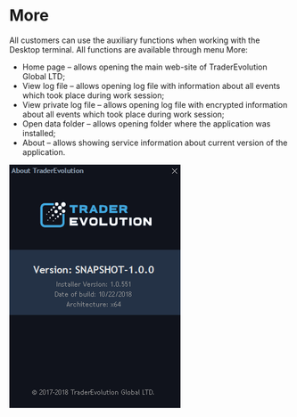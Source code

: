 # More

All customers can use the auxiliary functions when working with the Desktop terminal. All functions are available through menu More:

* Home page – allows opening the main web-site of TraderEvolution Global LTD;
* View log file – allows opening log file with information about all events which took place during work session;
* View private log file – allows opening log file with encrypted information about all events which took place during work session;
* Open data folder – allows opening folder where the application was installed; 
* About – allows showing service information about current version of the application.

![](../.gitbook/assets/about-screen.png)

